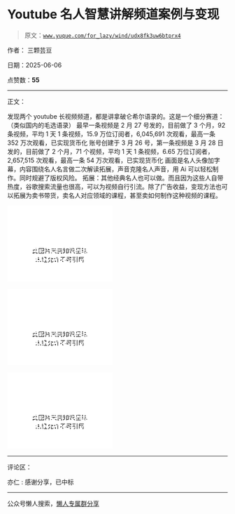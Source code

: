 # Youtube 名人智慧讲解频道案例与变现

> 原文：[`www.yuque.com/for_lazy/wind/udx8fk3uw6btprx4`](https://www.yuque.com/for_lazy/wind/udx8fk3uw6btprx4)

作者： 三颗芸豆

日期：2025-06-06

点赞数：**55**

* * *

正文：

发现两个 youtube 长视频频道，都是讲拿破仑希尔语录的。这是一个细分赛道： （类似国内的毛选语录）
最早一条视频是 2 月 27 号发的，目前做了 3 个月，92 条视频，平均 1 天 1 条视频，15.9 万位订阅者，6,045,691 次观看，最高一条 352 万次观看，已实现货币化
账号创建于 3 月 26 号，第一条视频是 3 月 28 日发的，目前做了 2 个月，71
个视频，平均 1 天 1 条视频，6.65 万位订阅者，2,657,515 次观看，最高一条 54 万次观看，已实现货币化
画面是名人头像加字幕，内容围绕名人名言做二次解读拓展，声音克隆名人声音，用 Ai 可以轻松制作。同时规避了版权风险。
拓展：其他经典名人也可以做。而且因为这些人自带热度，谷歌搜索流量也很高，可以为视频自行引流。除了广告收益，变现方法也可以拓展为卖书带货，卖名人对应领域的课程，甚至卖如何制作这种视频的课程。

![](img/114e706b9235e2242564725339d6c56b.png "None")

![](img/3021c5df54cb5297334696de5077c026.png "None")

![](img/ad154a7515da44143839a5f8ed1200b3.png "None")

* * *

评论区：

亦仁 : 感谢分享，已中标

* * *

公众号懒人搜索，[懒人专属群分享](https://lazybook.fun/#/blog/group)